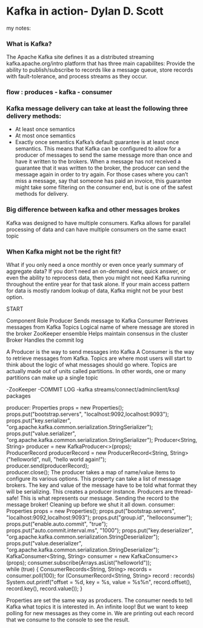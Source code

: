 # Kafka in action- Dylan D. Scott

my notes:

### What is Kafka?
The Apache Kafka site defines it as a distributed streaming kafka.apache.org/intro platform that has three main capabilites:
 Provide the ability to publish/subscribe to records like a message queue, 
 store records with fault-tolerance,
 and process streams as they occur.
 
### flow : produces - kafka - consumer
 
### Kafka message delivery can take at least the following three delivery methods:
- At least once semantics 
- At most once semantics 
- Exactly once semantics
Kafka’s default guarantee is at least once semantics. This means that Kafka can be configured to allow for a producer of messages to send the same message more than once and have it written to the brokers. When a message has not received a guarantee that it was written to the broker, the producer can send the message again in order to try again. For those cases where you can’t miss a message, say that someone has paid an invoice, this guarantee might take some filtering on the consumer end, but is one of the safest methods for delivery.

### Big difference between kafka and other messages brokes
Kafka was designed to have multiple consumers. 
Kafka allows for parallel processing of data and can have multiple consumers on the same exact topic

### When Kafka might not be the right fit?
 What if you only need a once monthly or even once yearly summary of aggregate data? If you don’t need an on-demand view, quick answer, or even the ability to reprocess data, then you might not need Kafka running throughout the entire year for that task alone. 
 If your main access pattern for data is mostly random lookup of data, Kafka might not be your best option.
 
START
 
Component		 Role
Producer		 Sends message to Kafka
Consumer 		 Retrieves messages from Kafka
Topics 		     Logical name of where message are stored in the broker
ZooKeeper ensemble 		Helps maintain consensus in the cluster
Broker 			Handles the commit log

A Producer is the way to send messages into Kafka
A Consumer is the way to retrieve messages from Kafka.
Topics are where most users will start to think about the logic of what messages should go where. Topics are actually made out of units called partitions. In other words, one or many partitions can make up a single topic 

-ZooKeeper
-COMMIT LOG
-kafka streams/connect/adminclient/ksql packages 


producer:
Properties props = new Properties();                                                   props.put("bootstrap.servers", "localhost:9092,localhost:9093");                       
props.put("key.serializer", "org.apache.kafka.common.serialization.StringSerializer"); props.put("value.serializer", "org.apache.kafka.common.serialization.StringSerializer");
Producer<String, String> producer = new KafkaProducer<>(props);                        
ProducerRecord producerRecord = new ProducerRecord<String, String> ("helloworld", null, "hello world again!");                                            
producer.send(producerRecord);                                                         
producer.close(); 
The producer takes a map of name/value items to configure its various options.
This property can take a list of message brokers.
The key and value of the message have to be told what format they will be serializing.
This creates a producer instance. Producers are thread-safe!
This is what represents our message.
Sending the record to the message broker!
Cleaning up before we shut it all down.
consumer:
Properties props = new Properties();                               props.put("bootstrap.servers", "localhost:9092,localhost:9093"); props.put("group.id", "helloconsumer"); props.put("enable.auto.commit", "true"); props.put("auto.commit.interval.ms", "1000"); props.put("key.deserializer", "org.apache.kafka.common.serialization.StringDeserializer"); props.put("value.deserializer", "org.apache.kafka.common.serialization.StringDeserializer");
 KafkaConsumer<String, String> consumer = new KafkaConsumer<>(props); consumer.subscribe(Arrays.asList("helloworld"));                  
 while (true) {     ConsumerRecords<String, String> records = consumer.poll(100);      for (ConsumerRecord<String, String> record : records)                  System.out.printf("offset = %d, key = %s, value = %s%n", record.offset(), record.key(), record.value()); }

Properties are set the same way as producers.
The consumer needs to tell Kafka what topics it is interested in.
An infinite loop! But we want to keep polling for new messages as they come in.
We are printing out each record that we consume to the console to see the result.




